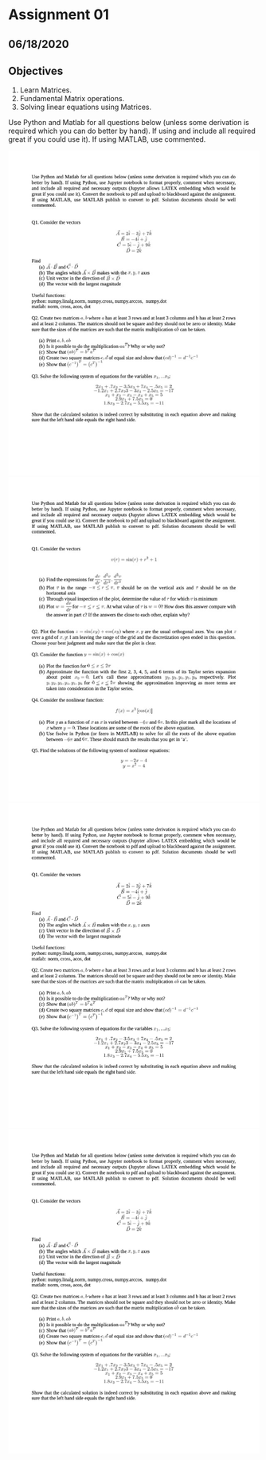 # Assignment 01

## 06/18/2020

## Objectives

1. Learn Matrices.
2. Fundamental Matrix operations.
3. Solving linear equations using Matrices.

Use Python and Matlab for all questions below (unless some derivation is required which you can do
better by hand). If using and include all required great if you could use it). If using MATLAB, use commented.

![](images/assignment01.jpg)
![](images/assignment02.jpg)
![](images/assignment01.png)
![](images/assignment02.png)


